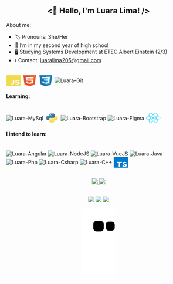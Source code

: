 <h2 align="center"> <👋 Hello, I'm Luara Lima! /> </h2>
 
About me:

 - 🏷 Pronouns: She/Her
 - 📕 I’m in my second year of high school
 - 🖥 Studying Systems Development at ETEC Albert Einstein (2/3)
 - 📞 Contact: luaralima205@gmail.com
   
 <div style="display: inline_block"><br>
  <img align="center" alt="Luara-Js" height="30" width="40" src="https://raw.githubusercontent.com/devicons/devicon/master/icons/javascript/javascript-plain.svg">
  <img align="center" alt="Luara-HTML" height="30" width="40" src="https://raw.githubusercontent.com/devicons/devicon/master/icons/html5/html5-original.svg">
  <img align="center" alt="Luara-CSS" height="30" width="40" src="https://raw.githubusercontent.com/devicons/devicon/master/icons/css3/css3-original.svg">
   <img align="center" alt="Luara-Git" height="30" width="40" src="https://cdn.jsdelivr.net/gh/devicons/devicon/icons/git/git-original.svg" />
</div>

#### Learning: 
<div style="display: inline_block"><br>
  <img align="center" alt="Luara-MySql" height="30" width="40" src="https://cdn.jsdelivr.net/gh/devicons/devicon/icons/mysql/mysql-original-wordmark.svg" />
  <img align="center" alt="Luara-Python" height="30" width="40" src="https://raw.githubusercontent.com/devicons/devicon/master/icons/python/python-original.svg">
  <img align="center" alt="Luara-Bootstrap" height="30" width="40" src="https://cdn.jsdelivr.net/gh/devicons/devicon/icons/bootstrap/bootstrap-plain.svg" />
  <img align="center" alt="Luara-Figma" height="30" width="40" src="https://cdn.jsdelivr.net/gh/devicons/devicon/icons/figma/figma-original.svg" />
  <img align="center" alt="Luara-React" height="30" width="40" src="https://raw.githubusercontent.com/devicons/devicon/master/icons/react/react-original.svg">
</div>

#### I intend to learn:
<div style="display: inline_block"><br>
  <img align="center" alt="Luara-Angular" height="30" width="40" src="https://cdn.jsdelivr.net/gh/devicons/devicon/icons/angularjs/angularjs-plain.svg" />
  <img align="center" alt="Luara-NodeJS" height="30" width="40" src="https://cdn.jsdelivr.net/gh/devicons/devicon/icons/nodejs/nodejs-original.svg" />
 <img align="center" alt="Luara-VueJS" height="30" width="40" src="https://cdn.jsdelivr.net/gh/devicons/devicon/icons/vuejs/vuejs-original.svg" />
  <img align="center" alt="Luara-Java" height="30" width="40" src="https://cdn.jsdelivr.net/gh/devicons/devicon/icons/java/java-original.svg" />
  <img align="center" alt="Luara-Php" height="30" width="40" src="https://cdn.jsdelivr.net/gh/devicons/devicon/icons/php/php-original.svg" />
  <img align="center" alt="Luara-Csharp" height="30" width="40" src="https://cdn.jsdelivr.net/gh/devicons/devicon/icons/csharp/csharp-plain.svg" />
  <img align="center" alt="Luara-C++" height="30" width="40" src="https://cdn.jsdelivr.net/gh/devicons/devicon/icons/cplusplus/cplusplus-plain.svg" />
 <img align="center" alt="Luara-TypeScript" height="30" width="40" src="https://raw.githubusercontent.com/devicons/devicon/master/icons/typescript/typescript-original.svg">
</div>

##

 <div align="center">
  <a href="https://github.com/luluoliv">
  <img height="180em" src="https://github-readme-stats.vercel.app/api?username=luluoliv&show_icons=true&theme=radical&include_all_commits=true&count_private=true"/>
  <img height="180em" src="https://github-readme-stats.vercel.app/api/top-langs/?username=luluoliv&layout=compact&langs_count=7&theme=radical"/>
</div>
 
##
 
 <div align="center"> 
  <a href="https://www.instagram.com/lu0liv/" target="_blank"><img src="https://img.shields.io/badge/-Instagram-%23E4405F?style=for-the-badge&logo=instagram&logoColor=white" target="_blank"></a>
  <a href = "mailto:luaralima205@gmail.com"><img src="https://img.shields.io/badge/-Gmail-%23333?style=for-the-badge&logo=gmail&logoColor=white" target="_blank"></a>
  <a href="https://www.linkedin.com/in/luara-lima-oliveira-9b732722a/" target="_blank"><img src="https://img.shields.io/badge/-LinkedIn-%230077B5?style=for-the-badge&logo=linkedin&logoColor=white" target="_blank"></a>  
  
  ![Snake animation](https://github.com/EyzRyder/EyzRyder/blob/output/github-contribution-grid-snake.svg) 
   
</div>

